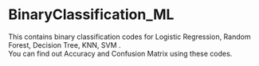 # BinaryClassification_ML
This contains binary classification codes for Logistic Regression, Random Forest, Decision Tree, KNN, SVM .  
You can find out Accuracy and Confusion Matrix using these codes.
